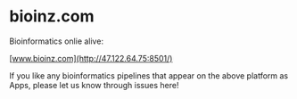 # bioinz.com
Bioinformatics onlie alive:

[www.bioinz.com](http://47.122.64.75:8501/)

If you like any bioinformatics pipelines that appear on the above platform as Apps, please let us know through issues here!
